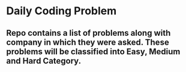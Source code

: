 # Daily Coding Problem

## Repo contains a list of problems along with company in which they were asked. These problems will be classified into Easy, Medium and Hard Category.
